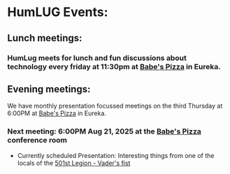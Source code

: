# HumLUG Events:

## Lunch meetings:
### HumLug meets for lunch and fun discussions about technology every friday at 11:30pm at [Babe's Pizza](https://goo.gl/maps/bChPaDrPDU42) in Eureka. 

## Evening meetings:
We have monthly presentation focussed meetings on the third Thursday at 6:00PM at [Babe's Pizza](https://goo.gl/maps/bChPaDrPDU42) in Eureka. 
### Next meeting: 6:00PM Aug 21, 2025 at the [Babe's Pizza](https://goo.gl/maps/bChPaDrPDU42) conference room


- Currently scheduled Presentation: Interesting things from one of the locals of the [501st Legion - Vader's fist](https://www.501st.com/)


